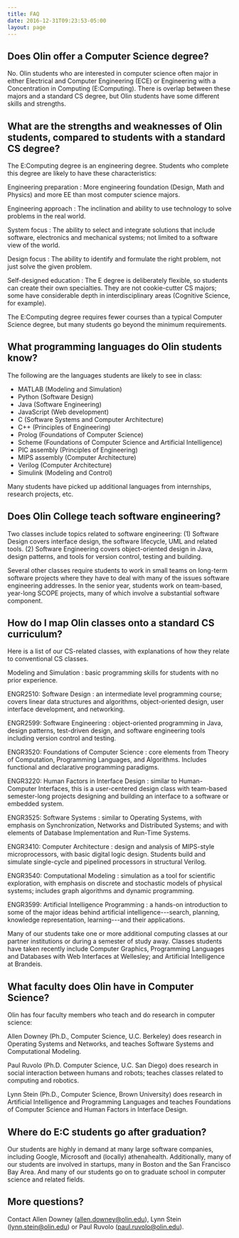 ```yaml
---
title: FAQ
date: 2016-12-31T09:23:53-05:00
layout: page
---
```


## Does Olin offer a Computer Science degree?

No.  Olin students who are interested in computer science often major in either Electrical and Computer Engineering (ECE) or Engineering with a Concentration in Computing (E:Computing).  There is overlap between these majors and a standard CS degree, but Olin students have some different skills and strengths.


## What are the strengths and weaknesses of Olin students, compared to students with a standard CS degree?

The E:Computing degree is an engineering degree.  Students who complete this degree are likely to have these characteristics:

Engineering preparation
: More engineering foundation (Design, Math and Physics) and more EE than most computer science majors.

Engineering approach
: The inclination and ability to use technology to solve problems in the real world.

System focus
: The ability to select and integrate solutions that include software, electronics and mechanical systems; not limited to a software view of the world.

Design focus
: The ability to identify and formulate the right problem, not just solve the given problem.

Self-designed education
: The E degree is deliberately flexible, so students can create their own specialties.  They are not cookie-cutter CS majors; some have considerable depth in interdisciplinary areas (Cognitive Science, for example).

The E:Computing degree requires fewer courses than a typical Computer Science degree, but many students go beyond the minimum requirements.


## What programming languages do Olin students know?

The following are the languages students are likely to see in class:

* MATLAB (Modeling and Simulation)
* Python (Software Design)
* Java (Software Engineering)
* JavaScript (Web development)
* C (Software Systems and Computer Architecture)
* C++ (Principles of Engineering)
* Prolog (Foundations of Computer Science)
* Scheme (Foundations of Computer Science and Artificial Intelligence)
* PIC assembly (Principles of Engineering)
* MIPS assembly (Computer Architecture)
* Verilog (Computer Architecture)
* Simulink (Modeling and Control)

Many students have picked up additional languages from internships, research projects, etc.


## Does Olin College teach software engineering?

Two classes include topics related to software engineering: (1) Software Design covers interface design, the software lifecycle, UML and related tools.  (2) Software Engineering covers object-oriented design in Java, design patterns, and tools for version control, testing and building.

Several other classes require students to work in small teams on long-term software projects where they have to deal with many of the issues software engineering addresses.  In the senior year, students work on team-based, year-long SCOPE projects, many of which involve a substantial software component.


## How do I map Olin classes onto a standard CS curriculum?

Here is a list of our CS-related classes, with explanations of how they relate to conventional CS classes.

Modeling and Simulation
: basic programming skills for students with no prior experience.

ENGR2510: Software Design
: an intermediate level programming course; covers linear data structures and algorithms, object-oriented design, user interface development, and networking.

ENGR2599: Software Engineering
: object-oriented programming in Java, design patterns, test-driven design, and software engineering tools including version control and testing.

ENGR3520: Foundations of Computer Science
: core elements from Theory of Computation, Programming Languages, and Algorithms.  Includes functional and declarative programming paradigms.

ENGR3220: Human Factors in Interface Design
: similar to Human-Computer Interfaces, this is a user-centered design class with team-based semester-long projects designing and building an interface to a software or embedded system.

ENGR3525: Software Systems
: similar to Operating Systems, with emphasis on Synchronization, Networks and Distributed Systems; and with elements of Database Implementation and Run-Time Systems.

ENGR3410: Computer Architecture
: design and analysis of MIPS-style microprocessors, with basic digital logic design.  Students build and simulate single-cycle and pipelined processors in structural Verilog.

ENGR3540: Computational Modeling
: simulation as a tool for scientific exploration, with emphasis on discrete and stochastic models of physical systems; includes graph algorithms and dynamic programming.

ENGR3599: Artificial Intelligence Programming
: a hands-on introduction to some of the major ideas behind artificial intelligence---search, planning, knowledge representation, learning---and their applications.

Many of our students take one or more additional computing classes at our partner institutions or during a semester of study away.  Classes students have taken recently include Computer Graphics, Programming Languages and Databases with Web Interfaces at Wellesley; and Artificial Intelligence at Brandeis.


## What faculty does Olin have in Computer Science?

Olin has four faculty members who teach and do research in computer science:

Allen Downey (Ph.D., Computer Science, U.C. Berkeley) does research in Operating Systems and Networks, and teaches Software Systems and Computational Modeling.

Paul Ruvolo (Ph.D. Computer Science, U.C. San Diego) does research in social interaction between humans and robots; teaches classes related to computing and robotics.

Lynn Stein (Ph.D., Computer Science, Brown University) does research in Artificial Intelligence and Programming Languages and teaches Foundations of Computer Science and Human Factors in Interface Design.


## Where do E:C students go after graduation?

Our students are highly in demand at many large software companies, including Google, Microsoft and (locally) athenahealth.  Additionally, many of our students are involved in startups, many in Boston and the San Francisco Bay Area.  And many of our students go on to graduate school in computer science and related fields.


## More questions?

Contact Allen Downey (allen.downey@olin.edu), Lynn Stein (lynn.stein@olin.edu) or Paul Ruvolo (paul.ruvolo@olin.edu).
